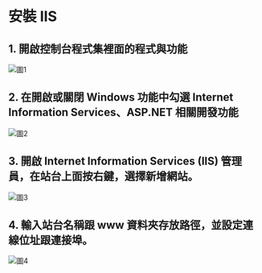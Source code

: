 # 安裝 IIS

## 1. 開啟控制台程式集裡面的程式與功能

![圖1](https://www.greenshop.com.tw/wp-content/uploads/2021/07/iis-01.png "圖1標題")

## 2. 在開啟或關閉 Windows 功能中勾選 Internet Information Services、ASP.NET 相關開發功能

![圖2](https://www.greenshop.com.tw/wp-content/uploads/2021/07/iis-02.png "圖2標題")

## 3. 開啟 Internet Information Services (IIS) 管理員，在站台上面按右鍵，選擇新增網站。

![圖3](https://www.greenshop.com.tw/wp-content/uploads/2021/07/iis-03.png "圖3標題")

## 4. 輸入站台名稱跟 www 資料夾存放路徑，並設定連線位址跟連接埠。

![圖4](https://www.greenshop.com.tw/wp-content/uploads/2021/07/iis-04.png "圖4標題")